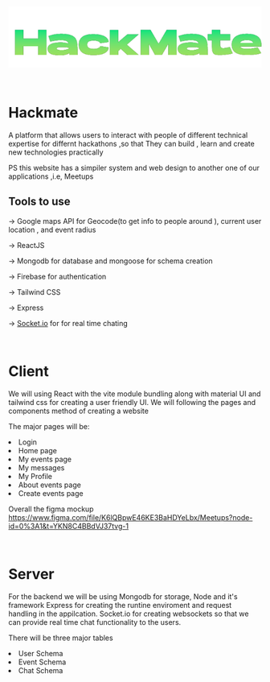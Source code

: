 ![image](./client/public/hackmate-logo.png)


<br>

# Hackmate

A platform that allows users to interact with people of different technical expertise for differnt hackathons ,so that They can build , learn and create new technologies practically  

PS this website has a simpiler system and web design to another one of our applications ,i.e, Meetups

## Tools to use

→ Google maps API for Geocode(to get info to people around ), current user location , and event radius

→ ReactJS

→ Mongodb for database and mongoose for schema creation

→ Firebase for authentication 

→ Tailwind CSS

→ Express 

→ [Socket.io](http://Socket.io) for for real time chating

<br>



# Client
 
We will using React with the vite module bundling along with material UI and tailwind css for creating a user friendly UI. We will following the pages and components method of creating a website 

The major pages will be:
<li>Login
<li>Home page
<li>My events page
<li>My messages
<li>My Profile
<li>About events page
<li>Create events page



<br>


Overall the figma mockup 
https://www.figma.com/file/K6lQBpwE46KE3BaHDYeLbx/Meetups?node-id=0%3A1&t=YKN8C4BBdVJ37tvg-1

<br>

# Server

For the backend we will be using Mongodb for storage, Node and it's framework Express for creating the runtine enviroment and request handling in the appilcation. Socket.io for creating websockets so that we can provide real time chat functionality to the users.


There will be three major tables
<li>User Schema</li>
<li>Event Schema</li>
<li>Chat Schema</li>

<br>

<!-- # Built by  

→ [Dilpreet Grover](https://github.com/dfordp)

→ [Kajol Shah](https://github.com/Kajolshah29)  -->
